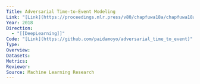 ```yaml
---
Title: Adversarial Time-to-Event Modeling
Link: "[Link](https://proceedings.mlr.press/v80/chapfuwa18a/chapfuwa18a.pdf)"
Year: 2018
Direction:
  - "[[DeepLearning]]"
Code: "[Link](https://github.com/paidamoyo/adversarial_time_to_event)"
Type: 
Overview: 
Datasets: 
Metrics: 
Reviewer: 
Source: Machine Learning Research
---
```

